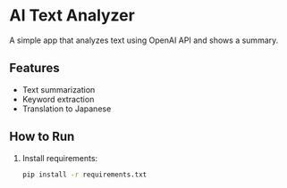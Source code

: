 # AI Text Analyzer
A simple app that analyzes text using OpenAI API and shows a summary.

## Features
- Text summarization
- Keyword extraction
- Translation to Japanese

## How to Run
1. Install requirements:
   ```bash
   pip install -r requirements.txt
